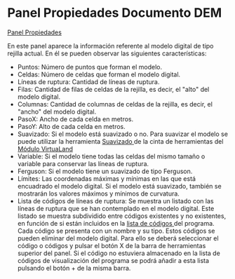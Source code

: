 # Panel Propiedades Documento DEM

[Panel Propiedades](./)

En este panel aparece la información referente al modelo digital de tipo rejilla actual. En él se pueden observar las siguientes características:

* Puntos: Número de puntos que forman el modelo.
* Celdas: Número de celdas que forman el modelo digital.
* Líneas de ruptura: Cantidad de líneas de ruptura.
* Filas: Cantidad de filas de celdas de la rejilla, es decir, el "alto" del modelo digital.
* Columnas: Cantidad de columnas de celdas de la rejilla, es decir, el "ancho" del modelo digital.
* PasoX: Ancho de cada celda en metros.
* PasoY: Alto de cada celda en metros.
* Suavizado: Si el modelo está suavizado o no. Para suavizar el modelo se puede utilizar la herramienta [Suavizado ](../../../untitled-289/suavizado.md)de la cinta de herramientas del [Módulo VirtuaLand](../../../untitled-289/)
* Variable: Si el modelo tiene todas las celdas del mismo tamaño o variable para conservar las líneas de ruptura.
* Ferguson: Si el modelo tiene un suavizado de tipo Ferguson.
* Límites: Las coordenadas máximas y mínimas en las que está encuadrado el modelo digital. Si el modelo está suavizado, también se mostrarán los valores máximos y mínimos de curvatura.
* Lista de códigos de líneas de ruptura: Se muestra un listado con las líneas de ruptura que se han contemplado en el modelo digital. Este listado se muestra subdividido entre códigos existentes y no existentes, en función de si están incluidos en la [lista de códigos ](../../../otras-herramientas/lista-de-codigos/)del programa. Cada código se presenta con un nombre y su tipo. Estos códigos se pueden eliminar del modelo digital. Para ello se deberá seleccionar el código o códigos y pulsar el botón X de la barra de herramientas superior del panel. Si el código no estuviera almacenado en la lista de códigos de visualización del programa se podrá añadir a esta lista pulsando el botón + de la misma barra.


